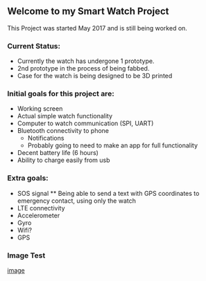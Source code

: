 ## Welcome to my Smart Watch Project

This Project was started May 2017 and is still being worked on.

### Current Status:
* Currently the watch has undergone 1 prototype.
* 2nd prototype in the process of being fabbed.
* Case for the watch is being designed to be 3D printed

### Initial goals for this project are:
* Working screen
* Actual simple watch functionality
* Computer to watch communication (SPI, UART)
* Bluetooth connectivity to phone 
    * Notifications
    * Probably going to need to make an app for full functionality
* Decent battery life (6 hours)
* Ability to charge easily from usb

### Extra goals:
* SOS signal
    ** Being able to send a text with GPS coordinates to emergency contact, using only the watch 
* LTE connectivity
* Accelerometer
* Gyro
* Wifi?
* GPS

### Image Test
[image](https://user-images.githubusercontent.com/13021723/29394471-7702fa38-82d8-11e7-8f54-a04b0ba6b055.jpg)
